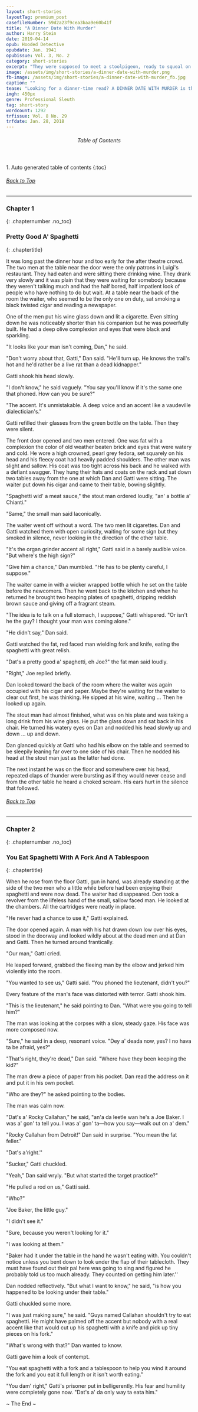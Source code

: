 ```yaml
---
layout: short-stories
layoutTag: premium_post
casefileNumber: 59d2a23f9cea3baa9e60b41f
title: "A Dinner Date With Murder"
author: Harry Stein
date: 2019-04-14
opub: Hooded Detective
opubdate: Jan. 1941
opubissue: Vol. 3, No. 2
category: short-stories
excerpt: "They were supposed to meet a stoolpigeon, ready to squeal on the mob. But when lead starts flying, will Gatti and the Lieutenant get the information or a belly full of lead?"
image: /assets/img/short-stories/a-dinner-date-with-murder.png
fb-image: /assets/img/short-stories/a-dinner-date-with-murder_fb.jpg
caption: ""
tease: "Looking for a dinner-time read? A DINNER DATE WITH MURDER is the perfect companion!!"
imgh: 450px
genre: Professional Sleuth
tag: short-story
wordcount: 1292
trfissue: Vol. 8 No. 29
trfdate: Jan. 28, 2018
---
```


<section id="toc" class="toc">
  <header>
    <h6>Table of Contents</h6>
  </header>
<div id="drawer" markdown="1">
1. Auto generated table of contents
{:toc}
</div>
</section> <!-- table-of-contents -->

<h6 class="btt"><a href="#top">Back to Top</a></h6>
<hr>

### Chapter 1
{: .chapternumber .no_toc}

### Pretty Good A&#39; Spaghetti
{: .chaptertitle}

It was long past the dinner hour and too early for the after theatre crowd. The two men at the table near the door were the only patrons in Luigi&#39;s restaurant. They had eaten and were sitting there drinking wine. They drank very slowly and it was plain that they were waiting for somebody because they weren&#39;t talking much and had the half bored, half impatient look of people who have nothing to do but wait. At a table near the back of the room the waiter, who seemed to be the only one on duty, sat smoking a black twisted cigar and reading a newspaper.

One of the men put his wine glass down and lit a cigarette. Even sitting down he was noticeably shorter than his companion but he was powerfully built. He had a deep olive complexion and eyes that were black and sparkling.

&quot;It looks like your man isn&#39;t coming, Dan,&quot; he said.

&quot;Don&#39;t worry about that, Gatti,&quot; Dan said. &quot;He&#39;ll turn up. He knows the trail&#39;s hot and he&#39;d rather be a live rat than a dead kidnapper.&quot;

Gatti shook his head slowly.

&quot;I don&#39;t know,&quot; he said vaguely. &quot;You say you&#39;ll know if it&#39;s the same one that phoned. How can you be sure?&quot;

&quot;The accent. It&#39;s unmistakable. A deep voice and an accent like a vaudeville dialectician&#39;s.&quot;

Gatti refilled their glasses from the green bottle on the table. Then they were silent.

The front door opened and two men entered. One was fat with a complexion the color of old weather beaten brick and eyes that were watery and cold. He wore a high crowned, pearl grey fedora, set squarely on his head and his fleecy coat had heavily padded shoulders. The other man was slight and sallow. His coat was too tight across his back and he walked with a defiant swagger. They hung their hats and coats on the rack and sat down two tables away from the one at which Dan and Gatti were sitting. The waiter put down his cigar and came to their table, bowing slightly.

&quot;Spaghetti wid&#39; a meat sauce,&quot; the stout man ordered loudly, &quot;an&#39; a bottle a&#39; Chianti.&quot;

&quot;Same,&quot; the small man said laconically.

The waiter went off without a word. The two men lit cigarettes. Dan and Gatti watched them with open curiosity, waiting for some sign but they smoked in silence, never looking in the direction of the other table.

&quot;It&#39;s the organ grinder accent all right,&quot; Gatti said in a barely audible voice. &quot;But where&#39;s the high sign?&quot;

&quot;Give him a chance,&quot; Dan mumbled. &quot;He has to be plenty careful, I suppose.&quot;

The waiter came in with a wicker wrapped bottle which he set on the table before the newcomers. Then he went back to the kitchen and when he returned he brought two heaping plates of spaghetti, dripping reddish brown sauce and giving off a fragrant steam.

&quot;The idea is to talk on a full stomach, I suppose,&quot; Gatti whispered. &quot;Or isn&#39;t he the guy? I thought your man was coming alone.&quot;

&quot;He didn&#39;t say,&quot; Dan said.

Gatti watched the fat, red faced man wielding fork and knife, eating the spaghetti with great relish.

&quot;Dat&#39;s a pretty good a&#39; spaghetti, eh Joe?&quot; the fat man said loudly.

&quot;Right,&quot; Joe replied briefly.

Dan looked toward the back of the room where the waiter was again occupied with his cigar and paper. Maybe they&#39;re waiting for the waiter to clear out first, he was thinking. He sipped at his wine, waiting … Then he looked up again.

The stout man had almost finished, what was on his plate and was taking a long drink from his wine glass. He put the glass down and sat back in his chair. He turned his watery eyes on Dan and nodded his head slowly up and down … up and down.

Dan glanced quickly at Gatti who had his elbow on the table and seemed to be sleepily leaning far over to one side of his chair. Then he nodded his head at the stout man just as the latter had done.

The next instant he was on the floor and somewhere over his head, repeated claps of thunder were bursting as if they would never cease and from the other table he heard a choked scream. His ears hurt in the silence that followed.

<h6 class="btt"><a href="#top">Back to Top</a></h6>
<hr>

### Chapter 2
{: .chapternumber .no_toc}

### You Eat Spaghetti With A Fork And A Tablespoon
{: .chaptertitle}

When he rose from the floor Gatti, gun in hand, was already standing at the side of the two men who a little while before had been enjoying their spaghetti and were now dead. The waiter had disappeared. Don took a revolver from the lifeless hand of the small, sallow faced man. He looked at the chambers. All the cartridges were neatly in place.

&quot;He never had a chance to use it,&quot; Gatti explained.

The door opened again. A man with his hat drawn down low over his eyes, stood in the doorway and looked wildly about at the dead men and at Dan and Gatti. Then he turned around frantically.

&quot;Our man,&quot; Gatti cried.

He leaped forward, grabbed the fleeing man by the elbow and jerked him violently into the room.

&quot;You wanted to see us,&quot; Gatti said. &quot;You phoned the lieutenant, didn&#39;t you?&quot;

Every feature of the man&#39;s face was distorted with terror. Gatti shook him.

&quot;This is the lieutenant,&quot; he said pointing to Dan. &quot;What were you going to tell him?&quot;

The man was looking at the corpses with a slow, steady gaze. His face was more composed now.

&quot;Sure,&quot; he said in a deep, resonant voice. &quot;Dey a&#39; deada now, yes? I no hava ta be afraid, yes?&quot;

&quot;That&#39;s right, they&#39;re dead,&quot; Dan said. &quot;Where have they been keeping the kid?&quot;

The man drew a piece of paper from his pocket. Dan read the address on it and put it in his own pocket.

&quot;Who are they?&quot; he asked pointing to the bodies.

The man was calm now.

&quot;Dat&#39;s a&#39; Rocky Callahan,&quot; he said, &quot;an&#39;a da leetle wan he&#39;s a Joe Baker. I was a&#39; gon&#39; ta tell you. I was a&#39; gon&#39; ta—how you say—walk out on a&#39; dem.&quot;

&quot;Rocky Callahan from Detroit!&quot; Dan said in surprise. &quot;You mean the fat feller.&quot;

&quot;Dat&#39;s a&#39;right.&#39;&#39;

&quot;Sucker,&quot; Gatti chuckled.

&quot;Yeah,&quot; Dan said wryly. &quot;But what started the target practice?&quot;

&quot;He pulled a rod on us,&quot; Gatti said.

&quot;Who?&quot;

&quot;Joe Baker, the little guy.&quot;

&quot;I didn&#39;t see it.&quot;

&quot;Sure, because you weren&#39;t looking for it.&quot;

&quot;I was looking at them.&quot;

&quot;Baker had it under the table in the hand he wasn&#39;t eating with. You couldn&#39;t notice unless you bent down to look under the flap of their tablecloth. They must have found out their pal here was going to sing and figured he probably told us too much already. They counted on getting him later.&#39;&#39;

Dan nodded reflectively. &quot;But what I want to know,&quot; he said, &quot;is how you happened to be looking under their table.&quot;

Gatti chuckled some more.

&quot;I was just making sure,&quot; he said. &quot;Guys named Callahan shouldn&#39;t try to eat spaghetti. He might have palmed off the accent but nobody with a real accent like that would cut up his spaghetti with a knife and pick up tiny pieces on his fork.&quot;

&quot;What&#39;s wrong with that?&quot; Dan wanted to know.

Gatti gave him a look of contempt.

&quot;You eat spaghetti with a fork and a tablespoon to help you wind it around the fork and you eat it full length or it isn&#39;t worth eating.&quot;

&quot;You dam&#39; right,&quot; Gatti&#39;s prisoner put in belligerently. His fear and humility were completely gone now. &quot;Dat&#39;s a&#39; da only way ta eata him.&quot;

<p id="theend">~ The End ~</p>
